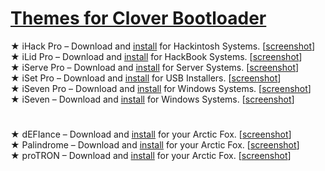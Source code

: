 # <a href="https://www.gixxerpc.com/theme/#github" target="_blank">Themes for Clover Bootloader</a>
★ iHack Pro – Download and <a href="/Clover_Install.md">install</a> for Hackintosh Systems. [<a href="https://www.gixxerpc.com/theme/ihack-pro/#github" target="_blank">screenshot</a>]<br>
★ iLid Pro – Download and <a href="/Clover_Install.md">install</a> for HackBook Systems. [<a href="https://www.gixxerpc.com/theme/ilid-pro/#github" target="_blank">screenshot</a>]<br>
★ iServe Pro – Download and <a href="/Clover_Install.md">install</a> for Server Systems. [<a href="https://www.gixxerpc.com/theme/iserve-pro/#github" target="_blank">screenshot</a>]<br>
★ iSet Pro – Download and <a href="/Clover_Install.md">install</a> for USB Installers. [<a href="https://www.gixxerpc.com/theme/iset-pro/#github" target="_blank">screenshot</a>]<br>
★ iSeven Pro – Download and <a href="/Clover_Install.md">install</a> for Windows Systems. [<a href="https://www.gixxerpc.com/theme/iseven-pro/#github" target="_blank">screenshot</a>]<br>
★ iSeven – Download and <a href="/Clover_Install.md">install</a> for Windows Systems. [<a href="https://www.gixxerpc.com/theme/iseven/#github" target="_blank">screenshot</a>]<br>
#
★ dEFIance – Download and <a href="/Clover_Install.md">install</a> for your Arctic Fox. [<a href="https://www.gixxerpc.com/theme/defiance/#github" target="_blank">screenshot</a>]<br>
★ Palindrome – Download and <a href="/Clover_Install.md">install</a> for your Arctic Fox. [<a href="https://www.gixxerpc.com/theme/palindrome/#github" target="_blank">screenshot</a>]<br>
★ proTRON – Download and <a href="/Clover_Install.md">install</a> for your Arctic Fox. [<a href="https://www.gixxerpc.com/theme/tron/#github" target="_blank">screenshot</a>]<br>
